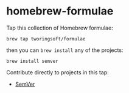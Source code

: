 # homebrew-formulae

Tap this collection of Homebrew formulae:

```
brew tap tworingsoft/formulae
```

then you can `brew install` any of the projects:

```
brew install semver
```

Contribute directly to projects in this tap:

- [SemVer](https://github.com/TwoRingSoft/semver)